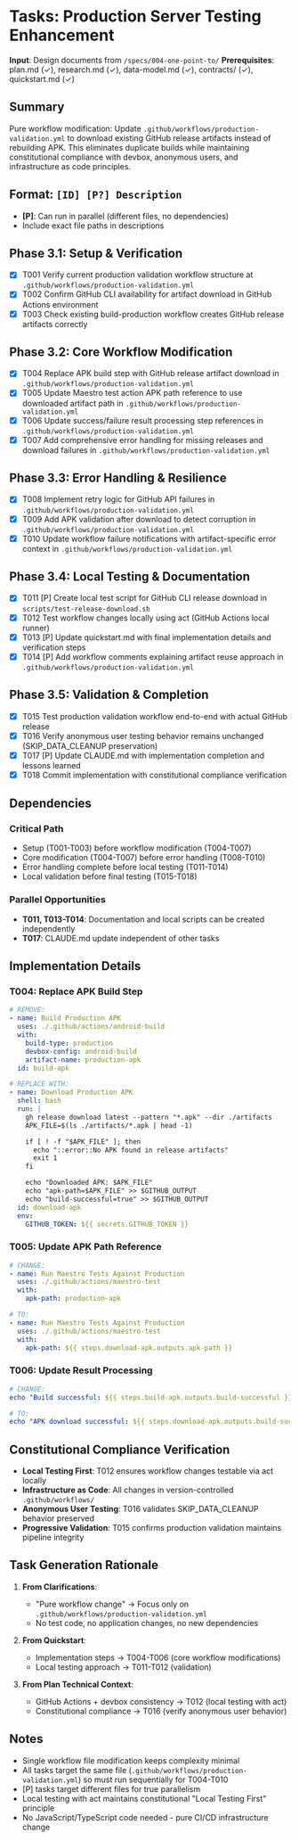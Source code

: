 # Tasks: Production Server Testing Enhancement

**Input**: Design documents from `/specs/004-one-point-to/`
**Prerequisites**: plan.md (✓), research.md (✓), data-model.md (✓), contracts/ (✓), quickstart.md (✓)

## Summary

Pure workflow modification: Update `.github/workflows/production-validation.yml` to download existing GitHub release artifacts instead of rebuilding APK. This eliminates duplicate builds while maintaining constitutional compliance with devbox, anonymous users, and infrastructure as code principles.

## Format: `[ID] [P?] Description`

- **[P]**: Can run in parallel (different files, no dependencies)
- Include exact file paths in descriptions

## Phase 3.1: Setup & Verification

- [x] T001 Verify current production validation workflow structure at `.github/workflows/production-validation.yml`
- [x] T002 Confirm GitHub CLI availability for artifact download in GitHub Actions environment
- [x] T003 Check existing build-production workflow creates GitHub release artifacts correctly

## Phase 3.2: Core Workflow Modification

- [x] T004 Replace APK build step with GitHub release artifact download in `.github/workflows/production-validation.yml`
- [x] T005 Update Maestro test action APK path reference to use downloaded artifact path in `.github/workflows/production-validation.yml`
- [x] T006 Update success/failure result processing step references in `.github/workflows/production-validation.yml`
- [x] T007 Add comprehensive error handling for missing releases and download failures in `.github/workflows/production-validation.yml`

## Phase 3.3: Error Handling & Resilience

- [x] T008 Implement retry logic for GitHub API failures in `.github/workflows/production-validation.yml`
- [x] T009 Add APK validation after download to detect corruption in `.github/workflows/production-validation.yml`
- [x] T010 Update workflow failure notifications with artifact-specific error context in `.github/workflows/production-validation.yml`

## Phase 3.4: Local Testing & Documentation

- [x] T011 [P] Create local test script for GitHub CLI release download in `scripts/test-release-download.sh`
- [x] T012 Test workflow changes locally using act (GitHub Actions local runner)
- [x] T013 [P] Update quickstart.md with final implementation details and verification steps
- [x] T014 [P] Add workflow comments explaining artifact reuse approach in `.github/workflows/production-validation.yml`

## Phase 3.5: Validation & Completion

- [x] T015 Test production validation workflow end-to-end with actual GitHub release
- [x] T016 Verify anonymous user testing behavior remains unchanged (SKIP_DATA_CLEANUP preservation)
- [x] T017 [P] Update CLAUDE.md with implementation completion and lessons learned
- [x] T018 Commit implementation with constitutional compliance verification

## Dependencies

### Critical Path

- Setup (T001-T003) before workflow modification (T004-T007)
- Core modification (T004-T007) before error handling (T008-T010)
- Error handling complete before local testing (T011-T014)
- Local validation before final testing (T015-T018)

### Parallel Opportunities

- **T011, T013-T014**: Documentation and local scripts can be created independently
- **T017**: CLAUDE.md update independent of other tasks

## Implementation Details

### T004: Replace APK Build Step

```yaml
# REMOVE:
- name: Build Production APK
  uses: ./.github/actions/android-build
  with:
    build-type: production
    devbox-config: android-build
    artifact-name: production-apk
  id: build-apk

# REPLACE WITH:
- name: Download Production APK
  shell: bash
  run: |
    gh release download latest --pattern "*.apk" --dir ./artifacts
    APK_FILE=$(ls ./artifacts/*.apk | head -1)

    if [ ! -f "$APK_FILE" ]; then
      echo "::error::No APK found in release artifacts"
      exit 1
    fi

    echo "Downloaded APK: $APK_FILE"
    echo "apk-path=$APK_FILE" >> $GITHUB_OUTPUT
    echo "build-successful=true" >> $GITHUB_OUTPUT
  id: download-apk
  env:
    GITHUB_TOKEN: ${{ secrets.GITHUB_TOKEN }}
```

### T005: Update APK Path Reference

```yaml
# CHANGE:
- name: Run Maestro Tests Against Production
  uses: ./.github/actions/maestro-test
  with:
    apk-path: production-apk

# TO:
- name: Run Maestro Tests Against Production
  uses: ./.github/actions/maestro-test
  with:
    apk-path: ${{ steps.download-apk.outputs.apk-path }}
```

### T006: Update Result Processing

```yaml
# CHANGE:
echo "Build successful: ${{ steps.build-apk.outputs.build-successful }}"

# TO:
echo "APK download successful: ${{ steps.download-apk.outputs.build-successful }}"
```

## Constitutional Compliance Verification

- **Local Testing First**: T012 ensures workflow changes testable via act locally
- **Infrastructure as Code**: All changes in version-controlled `.github/workflows/`
- **Anonymous User Testing**: T016 validates SKIP_DATA_CLEANUP behavior preserved
- **Progressive Validation**: T015 confirms production validation maintains pipeline integrity

## Task Generation Rationale

1. **From Clarifications**:
   - "Pure workflow change" → Focus only on `.github/workflows/production-validation.yml`
   - No test code, no application changes, no new dependencies

2. **From Quickstart**:
   - Implementation steps → T004-T006 (core workflow modifications)
   - Local testing approach → T011-T012 (validation)

3. **From Plan Technical Context**:
   - GitHub Actions + devbox consistency → T012 (local testing with act)
   - Constitutional compliance → T016 (verify anonymous user behavior)

## Notes

- Single workflow file modification keeps complexity minimal
- All tasks target the same file (`.github/workflows/production-validation.yml`) so must run sequentially for T004-T010
- [P] tasks target different files for true parallelism
- Local testing with act maintains constitutional "Local Testing First" principle
- No JavaScript/TypeScript code needed - pure CI/CD infrastructure change
